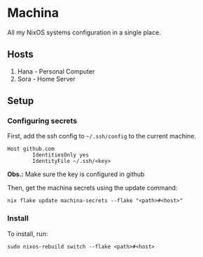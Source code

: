 # Machina

All my NixOS systems configuration in a single place.

## Hosts

1.  Hana - Personal Computer
2.  Sora - Home Server

## Setup

### Configuring secrets

First, add the ssh config to `~/.ssh/config` to the current machine.

```
Host github.com
        IdentitiesOnly yes
        IdentityFile ~/.ssh/<key>
```

**Obs.:** Make sure the key is configured in github

Then, get the machina secrets using the update command:

```
nix flake update machina-secrets --flake "<path>#<host>"
```

### Install

To install, run:

```
sudo nixos-rebuild switch --flake <path>#<host>
```
